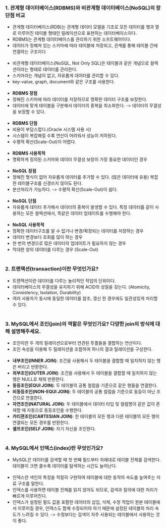 ### 1. 관계형 데이터베이스(RDBMS)와 비관계형 데이터베이스(NoSQL)의 장단점 비교
- 관게형 데이터베이스(RDB)는 관계형 데이터 모델을 기초로 모든 데이터를 행과 열로 이루어진 테이블 형태인 릴레이션으로 표현하는 데이터베이스이다.
- RDBMS는 관계형 데이터베이스를 관리하기 위한 소프트웨어이다.
- 데이터가 정해져 있는 스키마에 따라 테이블에 저장되고, 관계를 통해 테이블 간에 연결하는 구조이다
<br><br>
- 비관계형 데이터베이스(NoSQL, Not Only SQL)은 테이블과 같은 개념으로 컬렉션이라는 형태로 데이터를 관리한다.
- 스키마라는 개념이 없고, 자유롭게 데이터를 관리할 수 있다. 
- key-value, graph, document와 같은 구조를 사용한다.
<br><br>
- **RDBMS 장점**
- 정해진 스키마에 따라 데이터를 저장하므로 명확한 데이터 구조를 보장한다.
- 데이터에 맞게 테이블을 구분해서 데이터의 중복을 최소화한다. -> 데이터의 무결성을 보장할 수 있다.
<br><br>
- **RDBMS 단점**
- 비용이 부담스럽다.(Oracle 시스템 사용 시)
- 시스템이 복잡해질 수록 연산이 어려워서 성능이 저하된다.
- 수평적 확산(Scale-Out)이 어렵다.
<br><br>
- **RDBMS 사용목적**
- 명확하게 정의된 스키마와 데이터 무결성 보장이 가장 중요한 데이터인 경우
<br><br>
- **NoSQL 장점**
- 정해진 형식이 없어 자유롭게 데이터를 추가할 수 있다. (많은 데이터에 유용)
  복잡한 테이블구조를 신경쓰지 않아도 된다.
- 분산처리가 가능하다. -> 수평적 확산(Scale-Out)이 쉽다.
<br><br>
- **NoSQL 단점**
- 자유롭게 데이터 추가해서 데이터의 중복이 발생할 수 있다.
  특정 데이터를 같이 사용하는 모든 컬렉션에서, 똑같은 데이터 업데이트를 수행해야 한다.
<br><br>  
- **NoSQL 사용목적**
- 정확한 데이터구조를 알 수 없거나 변경/확장되는 데이터를 저장하는 경우
- 데이터 변경보다 조회를 많이 하는 경우
- 한 번의 변경으로 많은 데이터의 업데이트가 필요하지 않는 경우
- 막대한 양의 데이터를 다루는 경우 (Scale-Out)
<br><br>
### 2. 트랜잭션(transaction)이란 무엇인가요?
- 트랜잭션이란 데이터를 다루는 놀리적인 작업의 단위이다.
- 데이터베이스의 무결성을 유지하기 위해 ACID의 성질을 갖는다. (Atomicity, Consistency, Isolation, Durability)
- 여러 사용자가 동시에 동일한 데이터를 참조, 갱신 한 경우에도 일관성있게 처리할 수 있다.
<br><br>
### 3. MySQL에서 조인(join)의 역할은 무엇인가요? 다양한 join의 방식에 대해 설명해주세요.
- 조인이란 두 개의 릴레이션으로부터 연관된 투플들을 결합하는 연산이다.
- 조인 속성을 이용해 두 릴레이션을 조합하여 하나의 결과 릴레이션을 구성한다.
<br><br>
- **내부조인(INNER JOIN)**: 조건을 사용해서 두 테이블을 결합할 때 일치하지 않는 행은 버리고 반환한다.
- **외부조인(OUTER JOIN)**: 조건을 사용해서 두 테이블을 결합할 때 일치하지 않는 행은 NULL로 채워 반환한다.
- **동등조인(EQUI JOIN)**: 두 테이블의 공통 컬럼을 기준으로 같은 행들을 연결한다.
- **비동등조인(NON-EQUI JOIN)**: 두 테이블의 공통 컬럼을 기준으로 동등이 아닌 조건으로 연결한다.
- **자연조인(NATURAL JOIN)**: 두 테이블에서 데이터 타입 및 컬럼명이 같은 값이 존재할 때 자동으로 동등조인을 수행한다.
- **카티젼조인(CARTESIAN JOIN)**: 한 테이블의 모든 행과 다른 테이블의 모든 행이 연결되는 모든 경우를 반환한다.
- **셀프조인(SELF JOIN)**: 자기 자신을 조인한다.
<br><br>
### 4. MySQL에서 인덱스(index)란 무엇인가요?
- MySQL은 데이터를 검색할 때 첫 번째 필드부터 차례대로 테이블 전체를 검색한다. 테이블이 크면 클수록 데이터를 탐색하는 시간도 늘어난다.
<br><br> 
- 인덱스란 색인의 특징을 적절히 구현하여 테이블에 대한 동작의 속도를 높여주는 자료 구조를 말한다.
- 인덱스를 사용하면 테이블 전체를 읽지 않아도 되므로, 검색과 질의에 대한 처리가 빠르게 이루어진다.
- 인덱스가 설정된 필드 값을 포함한 데이터의 삽입, 삭제, 수정 작업이 원본 테이블에서 이루어질 경우, 인덱스도 함께 수정되어야 하기 때문에 설정된 테이블의 처리 속도가 느려질 수 있다.
  -> 수정보다는 검색이 자주 사용되는 테이블에서 사용하는 것이 좋다.
